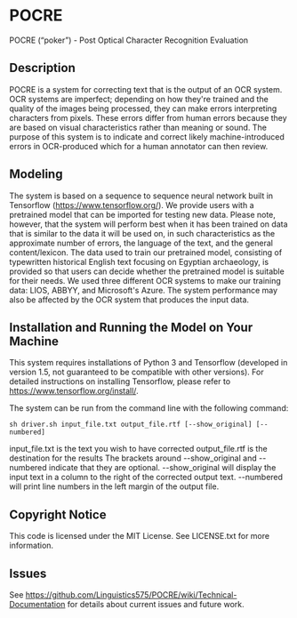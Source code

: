 # POCRE
POCRE (“poker”) - Post Optical Character Recognition Evaluation

## Description
POCRE is a system for correcting text that is the output of an OCR system. OCR systems are imperfect; depending on how they're trained and the quality of the images being processed, they can make errors interpreting characters from pixels. These errors differ from human errors because they are based on visual characteristics rather than meaning or sound. The purpose of this system is to indicate and correct likely machine-introduced errors in OCR-produced which for a human annotator can then review.

## Modeling
The system is based on a sequence to sequence neural network built in Tensorflow (https://www.tensorflow.org/). We provide users with a pretrained model that can be imported for testing new data. Please note, however, that the system will perform best when it has been trained on data that is similar to the data it will be used on, in such characteristics as the approximate number of errors, the language of the text, and the general content/lexicon. The data used to train our pretrained model, consisting of typewritten historical English text focusing on Egyptian archaeology, is provided so that users can decide whether the pretrained model is suitable for their needs. We used three different OCR systems to make our training data: LIOS, ABBYY, and Microsoft's Azure. The system performance may also be affected by the OCR system that produces the input data.

## Installation and Running the Model on Your Machine
This system requires installations of Python 3 and Tensorflow (developed in version 1.5, not guaranteed to be compatible with other versions).
For detailed instructions on installing Tensorflow, please refer to https://www.tensorflow.org/install/. 

The system can be run from the command line with the following command:

```
sh driver.sh input_file.txt output_file.rtf [--show_original] [--numbered] 
```
input_file.txt is the text you wish to have corrected 
output_file.rtf is the destination for the results
The brackets around --show_original and --numbered indicate that they are optional.
--show_original will display the input text in a column to the right of the corrected output text.
--numbered will print line numbers in the left margin of the output file.

## Copyright Notice
This code is licensed under the MIT License. See LICENSE.txt for more information.

## Issues
See https://github.com/Linguistics575/POCRE/wiki/Technical-Documentation for details about current issues and future work.
